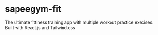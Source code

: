 # sapeegym-fit
 The ultimate fittiness training app with multiple workout practice execises.
 Built with React.js and Tailwind.css

